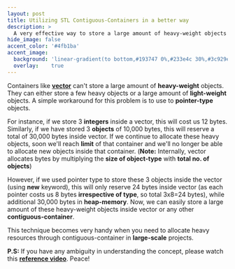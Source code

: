 ```yaml
---
layout: post
title: Utilizing STL Contiguous-Containers in a better way
description: >
  A very effective way to store a large amount of heavy-weight objects inside contiguous-containers in C++.
hide_image: false
accent_color: '#4fb1ba'
accent_image:
  background: 'linear-gradient(to bottom,#193747 0%,#233e4c 30%,#3c929e 50%,#d5d5d4 70%,#cdccc8 100%)'
  overlay:    true
---
```


<p>
  Containers like <a href="https://github.com/HypertextAssassin0273/Data_Structures_in_Cpp/blob/main/MY_DS_LIBRARY/Contiguous_Structures/Vector.hpp"
                     target="_blank"><b>vector</b></a> can't store a large amount of <b>heavy-weight</b> objects.
  They can either store a few heavy objects or a large amount of <b>light-weight</b> objects.
  A simple workaround for this problem is to use to <b>pointer-type</b> objects.
</p>
  
For instance, if we store 3 **integers** inside a vector, this will cost us 12 bytes. Similarly, if we have stored 3 **objects** of 10,000 bytes, this will reserve a total of 30,000 bytes inside vector. If we continue to allocate these heavy objects, soon we'll reach **limit** of that container and we'll no longer be able to allocate new objects  inside that container. (**Note:** Internally, vector allocates bytes by multiplying the **size of object-type** with **total no. of objects**)

However, if we used pointer type to store these 3 objects inside the vector (using **new** keyword), this will only reserve 24 bytes inside vector (as each pointer costs us 8 bytes **irrespective of type**, so total 3x8=24 bytes), while additional 30,000 bytes in **heap-memory**. Now, we can easily store a large amount of these heavy-weight objects inside vector or any other **contiguous-container**.

This technique becomes very handy when you need to allocate heavy resources through contiguous-container in **large-scale** projects.

<p>
  <b>P.S:</b> If you have any ambiguity in understanding the concept, please watch this
  <a href="https://youtu.be/j0_u26Vpb4w?t=1651" target="_blank"><b>reference video</b></a>. Peace!
</p>
